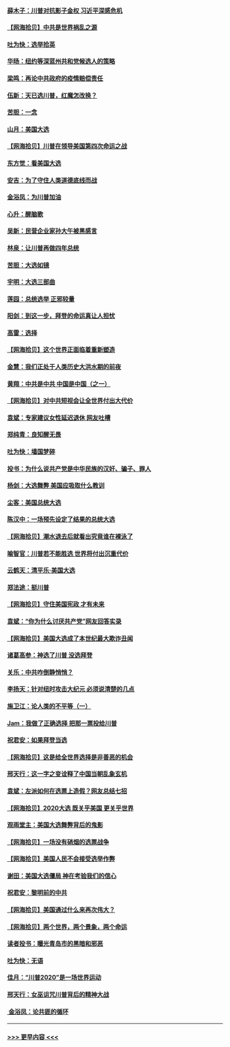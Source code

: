 #### [薛木子：川普对抗影子金权 习近平深感危机](../pages/nsc993/n12557342.md?t=11181551) 
#### [【网海拾贝】中共是世界祸乱之源](../pages/nsc993/n12555353.md?t=11181551) 
#### [吐为快：选举拾英](../pages/nsc993/n12555041.md?t=11181551) 
#### [华旸：纽约等深蓝州共和党候选人的策略](../pages/nsc993/n12554309.md?t=11181551) 
#### [梁鸣：再论中共政府的疫情赔偿责任](../pages/nsc993/n12553012.md?t=11181551) 
#### [伍新：天已选川普，红魔怎改换？](../pages/nsc993/n12552970.md?t=11181551) 
#### [苦胆：一念](../pages/nsc993/n12552957.md?t=11181551) 
#### [山月：美国大选](../pages/nsc993/n12552446.md?t=11181551) 
#### [【网海拾贝】川普在领导美国第四次命运之战](../pages/nsc993/n12551973.md?t=11181551) 
#### [东方觉：看美国大选](../pages/nsc993/n12551647.md?t=11181551) 
#### [安吉：为了守住人类道德底线而战](../pages/nsc993/n12551111.md?t=11181551) 
#### [金浴凤：为川普加油](../pages/nsc993/n12551085.md?t=11181551) 
#### [心升：醒脑歌](../pages/nsc993/n12550984.md?t=11181551) 
#### [吴新：民营企业家孙大午被黑感言](../pages/nsc993/n12550656.md?t=11181551) 
#### [林泉：让川普再做四年总统](../pages/nsc993/n12550640.md?t=11181551) 
#### [苦胆：大选如镜](../pages/nsc993/n12550630.md?t=11181551) 
#### [宇明：大选三部曲](../pages/nsc993/n12550603.md?t=11181551) 
#### [莲园：总统选举 正邪较量](../pages/nsc993/n12550594.md?t=11181551) 
#### [阳剑：到这一步，拜登的命运真让人担忧](../pages/nsc993/n12549093.md?t=11181551) 
#### [高雷：选择](../pages/nsc993/n12549087.md?t=11181551) 
#### [【网海拾贝】这个世界正面临着重新塑造](../pages/nsc993/n12548326.md?t=11181551) 
#### [金慧：我们正处于人类历史大洪水期的前夜](../pages/nsc993/n12547914.md?t=11181551) 
#### [黄翔：中共是中共 中国是中国（之一）](../pages/nsc993/n12547576.md?t=11181551) 
#### [【网海拾贝】对中共短视会让全世界付出大代价](../pages/nsc993/n12546043.md?t=11181551) 
#### [袁斌：专家建议女性延迟退休 网友吐槽](../pages/nsc993/n12545424.md?t=11181551) 
#### [郑纯青：良知醒无畏](../pages/nsc993/n12545394.md?t=11181551) 
#### [吐为快：墙国梦碎](../pages/nsc993/n12545309.md?t=11181551) 
#### [投书：为什么说共产党是中华民族的汉奸、骗子、罪人](../pages/nsc993/n12545089.md?t=11181551) 
#### [杨剑：大选舞弊 美国应吸取什么教训](../pages/nsc993/n12543937.md?t=11181551) 
#### [尘客：美国总统大选](../pages/nsc993/n12543828.md?t=11181551) 
#### [陈汉中：一场预先设定了结果的总统大选](../pages/nsc993/n12543564.md?t=11181551) 
#### [【网海拾贝】潮水退去后就看出究竟谁在裸泳了](../pages/nsc993/n12543321.md?t=11181551) 
#### [喻智官：川普若不能胜选 世界将付出沉重代价](../pages/nsc993/n12541352.md?t=11181551) 
#### [云鹤天：清平乐‧美国大选](../pages/nsc993/n12540916.md?t=11181551) 
#### [郑法途：挺川普](../pages/nsc993/n12540898.md?t=11181551) 
#### [【网海拾贝】守住美国宪政 才有未来](../pages/nsc993/n12540423.md?t=11181551) 
#### [袁斌：“你为什么讨厌共产党”网友回答实录](../pages/nsc993/n12540208.md?t=11181551) 
#### [【网海拾贝】美国大选成了本世纪最大欺诈丑闻](../pages/nsc993/n12538029.md?t=11181551) 
#### [诸葛高参：神选了川普 没选拜登](../pages/nsc993/n12537664.md?t=11181551) 
#### [关乐：中共咋倒静悄悄？](../pages/nsc993/n12537615.md?t=11181551) 
#### [李扬天：针对纽时攻击大纪元 必须说清楚的几点](../pages/nsc993/n12536001.md?t=11181551) 
#### [施卫江：论人类的不平等（一）](../pages/nsc993/n12535700.md?t=11181551) 
#### [Jam：我做了正确选择 把那一票投给川普](../pages/nsc993/n12535743.md?t=11181551) 
#### [祝君安：如果拜登当选](../pages/nsc993/n12535726.md?t=11181551) 
#### [【网海拾贝】这是给全世界选择是非善恶的机会](../pages/nsc993/n12535061.md?t=11181551) 
#### [邢天行：这一字之变诠释了中国当朝乱象玄机](../pages/nsc993/n12533446.md?t=11181551) 
#### [袁斌：左派如何在选票上造假？网友总结七招](../pages/nsc993/n12533180.md?t=11181551) 
#### [【网海拾贝】2020大选 既关乎美国 更关乎世界](../pages/nsc993/n12533161.md?t=11181551) 
#### [观雨堂主：美国大选舞弊背后的鬼影](../pages/nsc993/n12533153.md?t=11181551) 
#### [【网海拾贝】一场没有硝烟的选票战争](../pages/nsc993/n12531883.md?t=11181551) 
#### [【网海拾贝】美国人民不会接受选举作弊](../pages/nsc993/n12528850.md?t=11181551) 
#### [谢田：美国大选僵局 神在考验我们的信心](../pages/nsc993/n12527932.md?t=11181551) 
#### [祝君安：黎明前的中共](../pages/nsc993/n12524071.md?t=11181551) 
#### [【网海拾贝】美国通过什么来再次伟大？](../pages/nsc993/n12523844.md?t=11181551) 
#### [【网海拾贝】两个世界，两个景象，两个命运](../pages/nsc993/n12521419.md?t=11181551) 
#### [读者投书：曝光青岛市的黑暗和邪恶](../pages/nsc993/n12520988.md?t=11181551) 
#### [吐为快：无语](../pages/nsc993/n12518588.md?t=11181551) 
#### [佳月：“川普2020”是一场世界运动](../pages/nsc993/n12518581.md?t=11181551) 
#### [邢天行：女巫诅咒川普背后的精神大战](../pages/nsc993/n12517257.md?t=11181551) 
#### [ 金浴凤：论共匪的循环](../pages/nsc993/n12517133.md?t=11181551) 

----
#### [ >>> 更早内容 <<< ](../indexes/nsc993-earlier.md)
